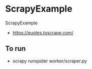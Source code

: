 # ScrapyExample
ScrapyExample

- https://quotes.toscrape.com/

## To run
- scrapy runspider worker/scraper.py